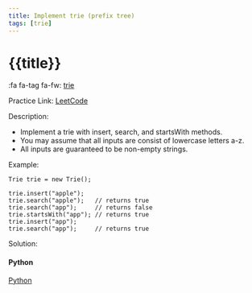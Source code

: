 ```yaml
---
title: Implement trie (prefix tree)
tags: [trie]
---
```


# {{title}}

:fa fa-tag fa-fw: [trie]({{tagspath}}/trie)

Practice Link: [LeetCode](https://leetcode.com/problems/implement-trie-prefix-tree/)

Description:

- Implement a trie with insert, search, and startsWith methods.
- You may assume that all inputs are consist of lowercase letters a-z.
- All inputs are guaranteed to be non-empty strings.

Example:

```text
Trie trie = new Trie();

trie.insert("apple");
trie.search("apple");   // returns true
trie.search("app");     // returns false
trie.startsWith("app"); // returns true
trie.insert("app");
trie.search("app");     // returns true
```

Solution:

<!-- tabs:start -->
#### **Python**

[Python](../../pycode/trie/implement-trie-prefix-tree.py ':include :type=code')
<!-- tabs:end -->
